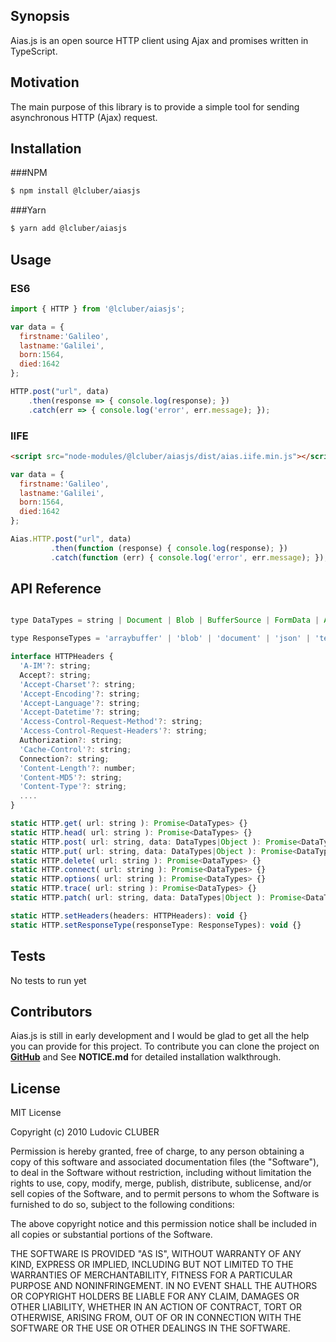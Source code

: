 ## Synopsis

Aias.js is an open source HTTP client using Ajax and promises written in TypeScript.

## Motivation

The main purpose of this library is to provide a simple tool for sending asynchronous HTTP (Ajax) request.

## Installation

###NPM

```bash
$ npm install @lcluber/aiasjs
```

###Yarn
```bash
$ yarn add @lcluber/aiasjs
```

## Usage

### ES6

```javascript
import { HTTP } from '@lcluber/aiasjs';

var data = {
  firstname:'Galileo',
  lastname:'Galilei',
  born:1564,
  died:1642
};

HTTP.post("url", data)
    .then(response => { console.log(response); })
    .catch(err => { console.log('error', err.message); });
```

### IIFE

```html
<script src="node-modules/@lcluber/aiasjs/dist/aias.iife.min.js"></script>
```

```javascript
var data = {
  firstname:'Galileo',
  lastname:'Galilei',
  born:1564,
  died:1642
};

Aias.HTTP.post("url", data)
         .then(function (response) { console.log(response); })
         .catch(function (err) { console.log('error', err.message); });
```

## API Reference

```javascript

type DataTypes = string | Document | Blob | BufferSource | FormData | ArrayBufferView | ArrayBuffer | FormData | URLSearchParams | ReadableStream | null;

type ResponseTypes = 'arraybuffer' | 'blob' | 'document' | 'json' | 'text' | '';

interface HTTPHeaders {
  'A-IM'?: string;
  Accept?: string;
  'Accept-Charset'?: string;
  'Accept-Encoding'?: string;
  'Accept-Language'?: string;
  'Accept-Datetime'?: string;
  'Access-Control-Request-Method'?: string;
  'Access-Control-Request-Headers'?: string;
  Authorization?: string;
  'Cache-Control'?: string;
  Connection?: string;
  'Content-Length'?: number;
  'Content-MD5'?: string;
  'Content-Type'?: string;
  ....
}

static HTTP.get( url: string ): Promise<DataTypes> {}
static HTTP.head( url: string ): Promise<DataTypes> {}
static HTTP.post( url: string, data: DataTypes|Object ): Promise<DataTypes> {}
static HTTP.put( url: string, data: DataTypes|Object ): Promise<DataTypes> {}
static HTTP.delete( url: string ): Promise<DataTypes> {}
static HTTP.connect( url: string ): Promise<DataTypes> {}
static HTTP.options( url: string ): Promise<DataTypes> {}
static HTTP.trace( url: string ): Promise<DataTypes> {}
static HTTP.patch( url: string, data: DataTypes|Object ): Promise<DataTypes> {}

static HTTP.setHeaders(headers: HTTPHeaders): void {}
static HTTP.setResponseType(responseType: ResponseTypes): void {}

```

## Tests

No tests to run yet

## Contributors

Aias.js is still in early development and I would be glad to get all the help you can provide for this project.
To contribute you can clone the project on **[GitHub](https://github.com/LCluber/Aias.js)** and See **NOTICE.md** for detailed installation walkthrough.

## License

MIT License

Copyright (c) 2010 Ludovic CLUBER

Permission is hereby granted, free of charge, to any person obtaining a copy
of this software and associated documentation files (the "Software"), to deal
in the Software without restriction, including without limitation the rights
to use, copy, modify, merge, publish, distribute, sublicense, and/or sell
copies of the Software, and to permit persons to whom the Software is
furnished to do so, subject to the following conditions:

The above copyright notice and this permission notice shall be included in all
copies or substantial portions of the Software.

THE SOFTWARE IS PROVIDED "AS IS", WITHOUT WARRANTY OF ANY KIND, EXPRESS OR
IMPLIED, INCLUDING BUT NOT LIMITED TO THE WARRANTIES OF MERCHANTABILITY,
FITNESS FOR A PARTICULAR PURPOSE AND NONINFRINGEMENT. IN NO EVENT SHALL THE
AUTHORS OR COPYRIGHT HOLDERS BE LIABLE FOR ANY CLAIM, DAMAGES OR OTHER
LIABILITY, WHETHER IN AN ACTION OF CONTRACT, TORT OR OTHERWISE, ARISING FROM,
OUT OF OR IN CONNECTION WITH THE SOFTWARE OR THE USE OR OTHER DEALINGS IN THE
SOFTWARE.
